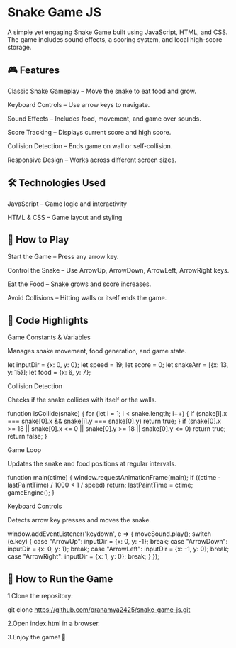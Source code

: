 # **Snake Game JS**

A simple yet engaging Snake Game built using JavaScript, HTML, and CSS. The game includes sound effects, a scoring system, and local high-score storage.

## **🎮 Features**

Classic Snake Gameplay – Move the snake to eat food and grow.

Keyboard Controls – Use arrow keys to navigate.

Sound Effects – Includes food, movement, and game over sounds.

Score Tracking – Displays current score and high score.

Collision Detection – Ends game on wall or self-collision.

Responsive Design – Works across different screen sizes.

## **🛠️ Technologies Used**

JavaScript – Game logic and interactivity

HTML & CSS – Game layout and styling

## **🚀 How to Play**

Start the Game – Press any arrow key.

Control the Snake – Use ArrowUp, ArrowDown, ArrowLeft, ArrowRight keys.

Eat the Food – Snake grows and score increases.

Avoid Collisions – Hitting walls or itself ends the game.

## **📜 Code Highlights**

Game Constants & Variables

Manages snake movement, food generation, and game state.

let inputDir = {x: 0, y: 0};
let speed = 19;
let score = 0;
let snakeArr = [{x: 13, y: 15}];
let food = {x: 6, y: 7};

Collision Detection

Checks if the snake collides with itself or the walls.

function isCollide(snake) {
    for (let i = 1; i < snake.length; i++) {
        if (snake[i].x === snake[0].x && snake[i].y === snake[0].y) return true;
    }
    if (snake[0].x >= 18 || snake[0].x <= 0 || snake[0].y >= 18 || snake[0].y <= 0) return true;
    return false;
}

Game Loop

Updates the snake and food positions at regular intervals.

function main(ctime) {
    window.requestAnimationFrame(main);
    if ((ctime - lastPaintTime) / 1000 < 1 / speed) return;
    lastPaintTime = ctime;
    gameEngine();
}

Keyboard Controls

Detects arrow key presses and moves the snake.

window.addEventListener('keydown', e => {
    moveSound.play();
    switch (e.key) {
        case "ArrowUp": inputDir = {x: 0, y: -1}; break;
        case "ArrowDown": inputDir = {x: 0, y: 1}; break;
        case "ArrowLeft": inputDir = {x: -1, y: 0}; break;
        case "ArrowRight": inputDir = {x: 1, y: 0}; break;
    }
});

## **📂 How to Run the Game**

1.Clone the repository:

git clone https://github.com/pranamya2425/snake-game-js.git

2.Open index.html in a browser.

3.Enjoy the game! 🎉

